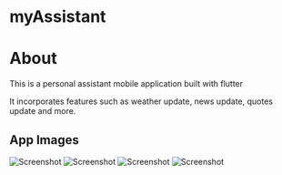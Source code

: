 # myAssistant

# About

This is a personal assistant mobile application built with flutter

It incorporates features such as weather update, news update, quotes update and more.

## App Images

![Screenshot](screenshots/home_screen.png)
![Screenshot](screenshots/listening1.png)
![Screenshot](screenshots/listening2.png)
![Screenshot](screenshots/listening3.png)

